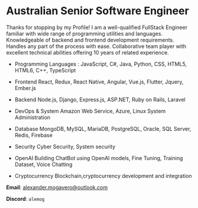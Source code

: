 # Australian Senior Software Engineer

Thanks for stopping by my Profile!
I am a well-qualified FullStack Engineer familiar with wide range of programming utilities and languages.
Knowledgeable of backend and frontend development requirements.
Handles any part of the process with ease.
Collaborative team player with excellent technical abilities offering 10 years of related experience.

- Programming Languages :
JavaScript, C#, Java, Python, CSS, HTML5, HTML6, C++, TypeScript

- Frontend
React, Redux, React Native, Angular, Vue.js, Flutter, Jquery, Ember.js

- Backend
Node.js, Django, Express.js, ASP.NET, Ruby on Rails, Laravel

- DevOps & System
Amazon Web Service, Azure, Linux System Administration

- Database
MongoDB, MySQL, MariaDB, PostgreSQL, Oracle, SQL Server, Redis, Firebase

- Security
Cyber Security, System security

- OpenAI
Building ChatBot using OpenAI models, Fine Tuning, Training Dataset, Voice Chatting

- Cryptocurrency
Blockchain,cryptocurrency development and integration


**Email**: alexander.mogavero@outlook.com

**Discord**: `alemog`
